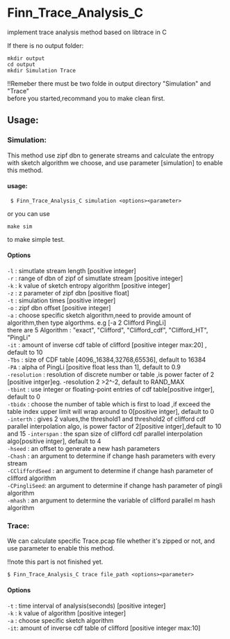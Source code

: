 # Finn_Trace_Analysis_C
implement trace analysis method based on libtrace in C  



If there is no output folder:
```
mkdir output
cd output  
mkdir Simulation Trace
```
!!Remeber there must be two folde in output directory "Simulation" and "Trace"  
before you started,recommand you to make clean first.

## Usage: 
 
### Simulation:  
This method use zipf dbn to generate streams and calculate the entropy with sketch algorithm we choose, and use parameter [simulation] to enable this method.
#### usage:  
    
```
 $ Finn_Trace_Analysis_C simulation <options><parameter>
```
or you can use 
```
make sim 
```
to make simple test.
#### Options

`-l` : simutlate stream length [positive integer]  
`-r` :  range of dbn of zipf of simutlate stream [positive integer]    
`-k` :  k value of sketch entropy algorithm [positive integer]     
`-z` :  z parameter of zipf dbn   [positive float]  
`-t` :  simulation times  [positive integer]   
`-o` :  zipf dbn offset  [positive integer]  
`-a` :  choose specific sketch algorithm,need to provide amount of algorithm,then type algorthms. e.g [-a 2 Clifford PingLi]   
  there are 5 Algorithm  :
"exact",
"Clifford",
"Clifford_cdf",
"Clifford_HT",
"PingLi"  
`-it` :   amount of inverse cdf table of clifford  [positive integer max:20] , default to 10   
`-Tbs` : size of CDF table [4096,,16384,32768,65536], default to 16384  
`-PA` : alpha of PingLi [positive float less than 1], default to 0.9  
`-resolution` : resolution of discrete number or table ,is power facter of 2 [positive intger]eg. -resolution 2 >2^-2, default to RAND_MAX  
`-tbint` : use integer or floating-point entries of cdf table[positive intger], default to 0  
`-tbidx` : choose the number of table which is first to load ,if exceed the table index upper limit will wrap around to 0[positive intger], default to 0  
`-interth` : gives 2 values,the threshold1 and threshold2 of clifford cdf parallel interpolation algo, is power factor of 2[positive intger],default to 10 and 15 
`-interspan` : the span size of clifford  cdf parallel interpolation algo[positive intger], default to 4  
`-hseed` : an offset to generate a new hash parameters    
`-Chash` : an argument to determine if change hash parameters with every stream     
`-CCliffordSeed` : an argument to determine if change hash parameter of clifford algorithm     
`-CPingliSeed`: an argument to determine if change hash parameter of pingli algorithm     
`-mhash` : an argument to determine the variable of clifford parallel m hash algorithm    


### Trace:
We can calculate specific Trace.pcap file whether it's zipped or not, and use parameter <trace> to enable this method.

!!note this part is not finished yet.

```
$ Finn_Trace_Analysis_C trace file_path <options><parameter>
```


#### Options

`-t` : time interval of analysis(seconds) [positive integer]   
`-k` : k value of algorithm   [positive integer]  
`-a` : choose specific sketch algorithm  
`-it`:  amount of inverse cdf table of clifford  [positive integer max:10]    